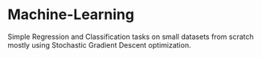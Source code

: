 # Machine-Learning

Simple Regression and Classification tasks on small datasets from scratch mostly using Stochastic Gradient Descent optimization.

